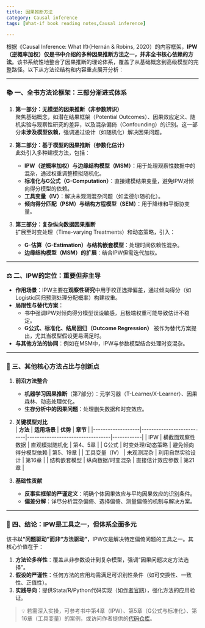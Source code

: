 ```yaml
---
title: 因果推断方法
category: Causal inference
tags: [What-if book reading notes,Causal inference]

---
```

根据《Causal Inference: What If》（Hernán & Robins, 2020）的内容框架，**IPW（逆概率加权）仅是书中介绍的多种因果推断方法之一，并非全书核心依赖的方法**。该书系统性地整合了因果推断的理论体系，覆盖了从基础概念到高级模型的完整路径。以下从方法论结构和内容重点展开分析：

---

### 📚 一、全书方法论框架：三部分渐进式体系
1. **第一部分：无模型的因果推断（非参数辨识）**  
   聚焦基础概念，如潜在结果框架（Potential Outcomes）、因果效应定义、随机实验与观察性研究的差异，以及混杂偏倚（Confounding）的识别。这一部分**未涉及模型依赖**，强调通过设计（如随机化）解决因果问题。

2. **第二部分：基于模型的因果推断（参数化估计）**  
   此处引入多种建模方法，包括：
   - **IPW（逆概率加权）与边缘结构模型（MSM）**：用于处理观察性数据中的混杂，通过权重调整模拟随机化。
   - **标准化与G公式（G-Computation）**：直接建模结果变量，避免IPW对倾向得分模型的依赖。
   - **工具变量（IV）**：解决未观测混杂问题（如孟德尔随机化）。
   - **倾向得分匹配（PSM）与结构方程模型（SEM）**：用于降维和平衡协变量。

3. **第三部分：复杂纵向数据因果推断**  
   扩展至时变处理（Time-varying Treatments）和动态策略，引入：
   - **G-估算（G-Estimation）与结构嵌套模型**：处理时间依赖性混杂。
   - **边缘结构模型（MSM）的扩展**：结合IPW但需迭代加权。

---

### ⚖️ 二、IPW的定位：重要但非主导
- **作用场景**：IPW主要在**观察性研究**中用于校正选择偏差，通过倾向得分（如Logistic回归预测处理分配概率）构建权重。
- **局限性与替代方案**：  
  - 书中强调IPW对倾向得分模型误设敏感，且极端权重可能导致估计不稳定。  
  - **G公式、标准化、结局回归（Outcome Regression）** 被作为替代方案提出，尤其当模型假设更易满足时。
- **与其他方法的协同**：例如在MSM中，IPW与参数模型结合处理时变混杂。

---

### 🔧 三、其他核心方法占比与创新点
1. **前沿方法整合**  
   - **机器学习因果推断**（第7部分）：元学习器（T-Learner/X-Learner）、因果森林、动态处理优化。
   - **生存分析中的因果问题**：处理删失数据和时变效应。

2. **关键模型对比**  
   | **方法**          | **适用场景**                | **优势**                          | **章节**   |
   |-------------------|---------------------------|----------------------------------|------------|
   | IPW               | 横截面观察性数据           | 直观模拟随机化                   | 第4、5章   |
   | G公式             | 时变处理/动态策略          | 避免倾向得分模型依赖             | 第5、19章  |
   | 工具变量（IV）    | 未观测混杂                | 利用自然实验设计                 | 第16章     |
   | 结构嵌套模型      | 纵向数据/时变混杂         | 直接估计效应参数                 | 第21章     |

3. **基础性贡献**  
   - **反事实框架的严谨定义**：明确个体因果效应与平均因果效应的识别条件。
   - **偏差分解**：详尽分析混杂偏倚、选择偏倚、测量偏倚的机制与解决方案。

---

### 💎 四、结论：IPW是工具之一，但体系全面多元
该书**以“问题驱动”而非“方法驱动”**，IPW仅是解决特定偏倚问题的工具之一。其核心价值在于：
1. **方法论多样性**：覆盖从非参数设计到复杂模型，强调“因果问题决定方法选择”。
2. **假设的严谨性**：任何方法的应用均需满足可识别性条件（如可交换性、一致性、正值性）。
3. **实践导向**：提供Stata/R/Python代码实现（如[作者官网](https://www.hsph.harvard.edu/miguel-hernan/causal-inference-book/)），强化方法的应用验证。

> 💡 若需深入实操，可参考书中第4章（IPW）、第5章（G公式与标准化）、第16章（工具变量）的案例，或访问作者提供的[代码仓库](https://gitee.com/arlionn/Robins)。